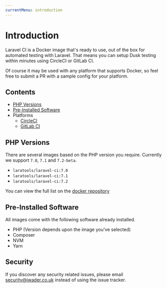 ```yaml
---
currentMenu: introduction
---
```


# Introduction

Laravel CI is a Docker image that's ready to use, out of the box for automated testing with Laravel. That means you can setup Dusk testing within minutes using CircleCI or GitLab CI.

Of course it may be used with any platform that supports Docker, so feel free to submit a PR with a sample config for your platform.

## Contents

- [PHP Versions](#php-versions)
- [Pre-Installed Software](#pre-installed-software)
- Platforms 
  - [CircleCI](/laravel-ci/circleci.html)
  - [GitLab CI](/laravel-ci/gitlab-ci.html)

## PHP Versions

There are several images based on the PHP version you require. Currently we support `7.0`, `7.1` and `7.2-beta`.

* `laratools/laravel-ci:7.0`
* `laratools/laravel-ci:7.1`
* `laratools/laravel-ci:7.2`

You can view the full list on the [docker repository](https://hub.docker.com/r/laratools/laravel-ci/tags/)
  
## Pre-Installed Software

All images come with the following software already installed.

* PHP (Version depends upon the image you've selected)
* Composer
* NVM
* Yarn

## Security

If you discover any security related issues, please email [security@iwader.co.uk](mailto:security@iwader.co.uk) instead of using the issue tracker.
